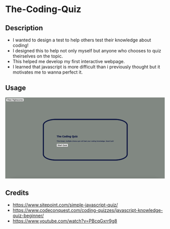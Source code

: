 # The-Coding-Quiz

## Description

- I wanted to design a test to help others test their knowledge about coding!
- I designed this to help not only myself but anyone who chooses to quiz theirselves on the topic.
- This helped me develop my first interactive webpage.
- I learned that javascript is more difficult than i previously thought but it motivates me to wanna perfect it.

## Usage

![alt text](./assets/images/Screenshot%202023-05-11%20at%205.00.43%20PM.png)

## Credits

- https://www.sitepoint.com/simple-javascript-quiz/
- https://www.codeconquest.com/coding-quizzes/javascript-knowledge-quiz-beginner/
- https://www.youtube.com/watch?v=PBcqGxrr9g8
